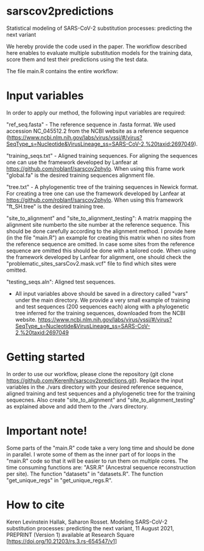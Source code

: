 # sarscov2predictions
Statistical modeling of SARS-CoV-2 substitution processes: predicting the next variant

We hereby provide the code used in the paper.
The workflow described here enables to evaluate multiple substitution models for the training data, score them and test their predictions using the test data.

The file main.R contains the entire workflow:

# Input variables
In order to apply our method, the following input variables are required:

"ref_seq.fasta"  - The reference sequence in .fasta format. We used accession NC_045512.2 from the NCBI website as a reference sequence  (https://www.ncbi.nlm.nih.gov/labs/virus/vssi/#/virus?SeqType_s=Nucleotide&VirusLineage_ss=SARS-CoV-2,%20taxid:2697049).

"training_seqs.txt" - Aligned training sequences.
For aligning the sequences one can use the framework developed by Lanfear at https://github.com/roblanf/sarscov2phylo. 
When using this frame work "global.fa" is the desired training sequences alignment file.

"tree.txt" - A phylogenentic tree of the training sequences in Newick format.  
For creating a tree one can use the framework developed by Lanfear at https://github.com/roblanf/sarscov2phylo. When using this framework "ft_SH.tree" is the 
desired training tree.

"site_to_alignment" and "site_to_alignment_testing": A matrix mapping the alignment site numberto the site number at the reference sequence. 
This should be done carefully according to the alignment method. 
I provide here (in the file "main.R") an example for creating this matrix when no sites from the reference sequence are omitted. In case some sites from the reference sequence are omitted this should be done with a tailored code. When using the framework developed by Lanfear for alignment, one should check the "problematic_sites_sarsCov2.mask.vcf" file to find which sites were omitted.

"testing_seqs.aln": Aligned test sequences.

* All input variables above should be saved in a directory called "vars" under the main directory. We provide a very small example of training and test sequences (200 sequences each) along with a phylogenetic tree inferred for the training sequences, downloaded from the NCBI website. https://www.ncbi.nlm.nih.gov/labs/virus/vssi/#/virus?SeqType_s=Nucleotide&VirusLineage_ss=SARS-CoV-2,%20taxid:2697049

# Getting started
In order to use our workflow, please clone the repository (git clone https://github.com/Kerenlh/sarscov2predictions.git).
Replace the input variables in the ./vars directory with your desired reference sequence, aligned training and test sequences and a phylogenetic tree for the training sequecnes. Also create "site_to_alignment" and "site_to_alignment_testing" as explained above and add them to the ./vars directory.


# Important note!
Some parts of the "main.R" code take a very long time and should be done in parallel. I wrote some of them as the inner part of for loops in the "main.R" code so that it will be easier to run them on multiple cores.
The time consuming functions are:
"ASR.R" (Ancestral sequence reconstruction per site).
The function "datasets" in "datasets.R".
The function "get_unique_regs" in "get_unique_regs.R".




# How to cite
Keren Levinstein Hallak, Saharon Rosset. Modeling SARS-CoV-2 substitution processes: predicting the next variant, 11 August 2021, PREPRINT (Version 1) available at Research Square [https://doi.org/10.21203/rs.3.rs-654547/v1]
